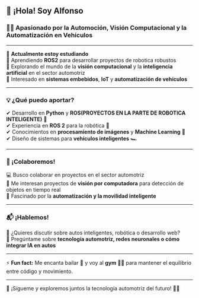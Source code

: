 ## 👋 ¡Hola! Soy Alfonso 

### 🚗💡 Apasionado por la Automoción, Visión Computacional y la Automatización en Vehículos

---

🔭 **Actualmente estoy estudiando**  
🌱 Aprendiendo **ROS2** para desarrollar proyectos de robotica robustos  
🤖 Explorando el mundo de la **visión computacional** y la **inteligencia artificial** en el sector automotriz  
🚀 Interesado en **sistemas embebidos**, **IoT** y **automatización de vehículos**  

---

### 💡 ¿Qué puedo aportar?  
✔ Desarrollo en **Python** y **ROS(PROYECTOS EN LA PARTE DE ROBOTICA INTELIGENTE)** 🐍  
✔ Experiencia en **ROS 2** para la robótica 🚀  
✔ Conocimientos en **procesamiento de imágenes** y **Machine Learning** 🧠  
✔ Diseño de sistemas para **vehículos inteligentes** 🏎️  

---

### 👯 ¡Colaboremos!  
💻 Busco colaborar en proyectos en el sector automotriz  
📡 Me interesan proyectos de **visión por computadora** para detección de objetos en tiempo real  
🔧 Fascinado por la **automatización y la movilidad inteligente**  

---

### 📬 ¡Hablemos!  
📩 ¿Quieres discutir sobre autos inteligentes, robótica o desarrollo web?  
💬 Pregúntame sobre **tecnología automotriz, redes neuronales o cómo integrar IA en autos**  

---

⚡ **Fun fact:** Me encanta bailar 💃 y voy al **gym** 🏋️‍♂️ para mantener el equilibrio entre código y movimiento.  

---

🔗 ¡Sígueme y exploremos juntos la tecnología automotriz del futuro! 🚗💨  
